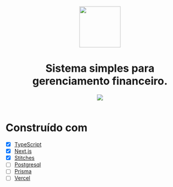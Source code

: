 <h1 align="center">
  <image width="110" src="https://cdn.discordapp.com/attachments/640551487046680587/996567609891901462/logo.png"/>
</h1>

<h1 align="center">Sistema simples para gerenciamento financeiro.</h1>

<div align="center">
  <image src="https://cdn.discordapp.com/attachments/640551487046680587/996559723153330256/unknown.png" />
</div>
<br>

# Construído com

- [x] [TypeScript](https://www.typescriptlang.org/)
- [x] [Next.js](https://nextjs.org/)
- [x] [Stitches](https://stitches.dev/)
- [ ] [Postgresql](https://www.postgresql.org/)
- [ ] [Prisma](https://prisma.io/)
- [ ] [Vercel](https://vercel.com)
